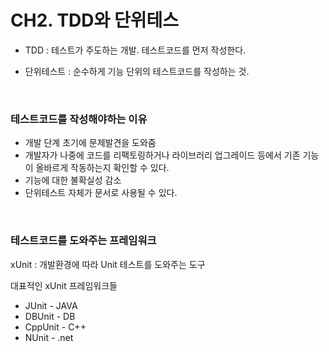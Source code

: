 # CH2. TDD와 단위테스

- TDD : 테스트가 주도하는 개발. 테스트코드를 먼저 작성한다.

- 단위테스트 : 순수하게 기능 단위의 테스트코드를 작성하는 것. 

<br/>

### 테스트코드를 작성해야하는 이유 

- 개발 단계 초기에 문제발견을 도와줌
- 개발자가 나중에 코드를 리팩토링하거나 라이브러리 업그레이드 등에서 기존 기능이 올바르게 작동하는지 확인할 수 있다. 
- 기능에 대한 불확실성 감소 
- 단위테스트 자체가 문서로 사용될 수 있다. 

<br/>

### 테스트코드를 도와주는 프레임워크

xUnit : 개발환경에 따라 Unit 테스트를 도와주는 도구

대표적인 xUnit 프레임워크들 
- JUnit - JAVA
- DBUnit - DB
- CppUnit - C++
- NUnit - .net

 